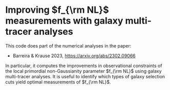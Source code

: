 # Improving $f_{\rm NL}$ measurements with galaxy multi-tracer analyses

This code does part of the numerical analyses in the paper:

- Barreira & Krause 2023, https://arxiv.org/abs/2302.09066

In particular, it computes the improvements in observational constraints of the local primordial non-Gaussianity parameter $f_{\rm NL}$ using galaxy multi-tracer analyses. It is useful to identify which types of galaxy selection cuts yield optimal measurements of $f_{\rm NL}$.
